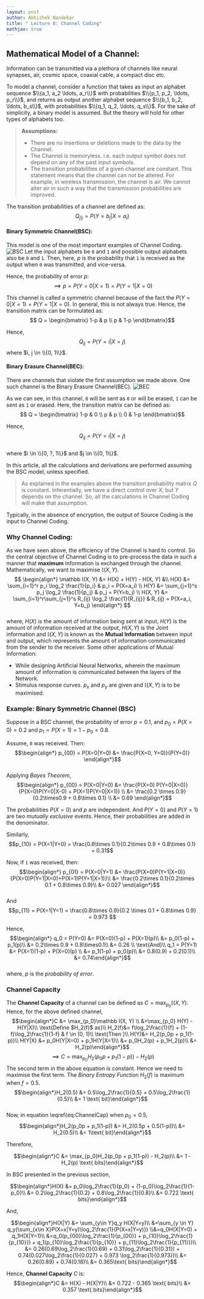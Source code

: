 ```yaml
---
layout: post   
author: Abhishek Nandekar   
title: " Lecture 8: Channel Coding"
mathjax: true
---
```


## Mathematical Model of a Channel:

Information can be transmitted via a plethora of channels like neural synapses, air, cosmic space, coaxial cable, a compact disc etc.

To model a channel, consider a function that takes as input an alphabet sequence $\\{a_1, a_2 \ldots, a_r\\}$ with probabilities $\\{p_1, p_2, \ldots, p_r\\}$, and returns as output another alphabet sequence $\\{b_1, b_2, \ldots, b_s\\}$, with probabilities $\\{q_1, q_2, \ldots, q_s\\}$. For the sake of simplicity, a binary model is assumed. But the theory will hold for other types of alphabets too.

>**Assumptions:**
>- There are no insertions or deletions made to the data by the Channel.
>- The Channel is memoryless. i.e. each output symbol does not depend on any of the past input symbols.
>- The transition probabilities of a given channel are constant. This statement means that the channel can not be altered. For example, in wireless transmission, the channel is air. We cannot alter air in such a way that the transmission probabilities are improved.

The transition probabilities of a channel are defined as:   
$$Q_{j|i} = P(Y=b_j|X=a_i)$$  

#### Binary Symmetric Channel(BSC):

This model is one of the most important examples of Channel Coding.
![BSC](../images/Lec8-BSC.JPG)
Let the input alphabets be `0` and `1` and possible output alphabets also be `0` and `1`. Then, here, $p$ is the probability that `1` is received as the output when `0` was transmitted, and vice-versa.

Hence, the probability of error $p$:
$$ \implies p = P(Y= 0 | X = 1) = P(Y=1|X=0) $$

This channel is called a symmetric channel because of the fact the $P(Y=0|X=1) = P(Y=1|X=0)$. In general, this is not always true. Hence, the transition matrix can be formulated as:
$$ Q = \begin{bmatrix} 1-p & p \\ p & 1-p \end{bmatrix}$$

Hence,
$$Q_{ij} = P(Y=i|X=j)$$
where $i, j \in \\{0, 1\\}$.  

#### Binary Erasure Channel(BEC):
There are channels that violate the first assumption we made above. One such channel is the Binary Erasure Channel(BEC).
![BEC](../images/Lec8BEC.JPG)

As we can see, in this channel, `0` will be sent as `0` or will be erased, `1` can be sent as `1` or erased. Here, the transition matrix can be defined as:
$$ Q = \begin{bmatrix} 1-p & 0 \\ p & p \\ 0 & 1-p \end{bmatrix}$$  

Hence,
$$Q_{ij} = P(Y=i|X=j)$$  
where $i \in \\{0, ?, 1\\}$ and $j \in \\{0, 1\\}$.

In this article, all the calculations and derivations are performed assuming the BSC model, unless specified.

>As explained in the examples above the transition probability matrix $Q$ is constant. Inferentially, we have a direct control over $X$, but $Y$ depends on the channel. So, all the calculations in Channel Coding will make that assumption.

Typically, in the absence of encryption, the output of Source Coding is the input to Channel Coding.

### Why Channel Coding:

As we have seen above, the efficiency of the Channel is hard to control. So the central objective of Channel Coding is to pre-process the data in such a manner that **maximum** information is exchanged through the channel. Mathematically, we want to maximise $\mathbb I(X, Y)$.  
$$ \begin{align*} \mathbb I(X, Y) &= H(X) + H(Y) - H(X, Y) &\\
H(X) &= \sum_{i=1}^r p_i \log_2 \frac{1}{p_i} & p_i = P(X=a_i) \\
H(Y) &= \sum_{j=1}^s p_j \log_2 \frac{1}{p_j} & p_j = P(Y=b_j) \\
H(X, Y) &= \sum_{i=1}^r\sum_{j=1}^s R_{ij} \log_2 \frac{1}{R_{ij}} & R_{ij} = P(X=a_i, Y=b_j)
 \end{align*} $$   
where, $H(X)$ is the amount of information being sent at input, $H(Y)$ is the amount of information received at the output, $H(X, Y)$ is the Joint information and $\mathbb I(X, Y)$ is known as the **Mutual Information** between input and output, which represents the amount of information communicated from the sender to the receiver. Some  other applications of Mutual Information:
- While designing Artificial Neural Networks, wherein the maximum amount of information is communicated between the layers of the Network.  
- Stimulus response curves. $p_x$ and $p_y$ are given and $\mathbb I(X, Y)$ is to be maximised.


### Example: Binary Symmetric Channel (BSC)

Suppose in a BSC channel, the probability of error $p = 0.1$, and $p_0 = P(X=0) = 0.2$ and $p_1 = P(X=1) = 1-p_0 = 0.8$.  


Assume, `0` was received. Then:
$$\begin{align*} p_{00} = P(X=0|Y=0) &= \frac{P(X=0, Y=0)}{P(Y=0)} \end{align*}$$  
Applying *Bayes Theorem*,   
$$\begin{align*} p_{00} = P(X=0|Y=0) &= \frac{P(X=0) P(Y=0|X=0)}{P(X=0)P(Y=0|X-0) + P(X=1)P(Y=0|X=1)} \\
&= \frac{0.2 \times 0.9}{0.2\times0.9 + 0.8\times 0.1} \\
&= 0.69 \end{align*}$$  

The probabilities $P(X=0)$ and $p$ are independent. And $P(Y=0)$ and $P(Y=1)$ are two *mutually exclusive* events. Hence, their probabilities are added in the denominator.

Similarly,
$$p_{10} = P(X=1|Y=0) = \frac{0.8\times 0.1}{0.2\times 0.9 + 0.8\times 0.1} = 0.31$$   

Now, if `1` was received, then:
$$\begin{align*} p_{01} = P(X=0|Y=1) &= \frac{P(X=0)P(Y=1|X=0)}{P(X=0)P(Y=1|X=0)+P(X=1)P(Y=1|X=1)}\\
&= \frac{0.2\times 0.1}{0.2\times 0.1 + 0.8\times 0.9}\\
&= 0.027 \end{align*}$$  
And
$$p_{11} = P(X=1|Y=1) = \frac{0.8\times 0.9}{0.2 \times 0.1 + 0.8\times 0.9} = 0.973 $$  

Hence,  
$$\begin{align*} q_0 = P(Y=0) &= P(X=0)(1-p) + P(X=1)(p)\\
&= p_0(1-p) + p_1(p)\\
&= 0.2\times 0.9 + 0.8\times0.1\\
&= 0.26 \\
\text{And}\\
q_1 = P(Y=1) &= P(X=1)(1-p) + P(X=0)(p) \\
&= p_1(1-p) + p_0(p)\\
&= 0.8(0.9) + 0.2(0.1)\\
&= 0.74\end{align*}$$  
where, $p$ is the *probability of error*.

### Channel Capacity

The **Channel Capacity** of a channel can be defined as $C = \max_{p_0} \mathbb I(X, Y)$. Hence, for the above defined channel,   
$$\begin{align*}C &= \max_{p_0}\mathbb I(X, Y) \\
&=\max_{p_0} H(Y) - H(Y|X)\\
\text{Define $H_2(f)$ as}\\
H_2(f)&= f\log_2\frac{1}{f} + (1-f)\log_2\frac{1}{1-f} & f \in (0, 1)\\
\text{Then }\\
H(Y)&= H_2(p_0p + p_1(1-p))\\
H(Y|X) &= p_0H(Y|X=0) + p_1H(Y|X=1)\\
&= p_0H_2(p) + p_1H_2(p)\\
&= H_2(p)\end{align*}$$
$$\begin{equation}
\label{eq:ChannelCap}
\tag{1}
\implies C =\max_{p_0}H_2(p_0p + p_1(1-p)) - H_2(p)\end{equation}
$$
The second term in the above equation is constant. Hence we need to maximise the first term. The *Binary Entropy Function* $H_2(f)$ is maximum when $f=0.5$.   
$$\begin{align*}H_2(0.5) &= 0.5\log_2\frac{1}{0.5} + 0.5\log_2\frac{1}{0.5}\\
&= 1 \text{ bit}\end{align*}$$   
Now, in equation \eqref{eq:ChannelCap} when $p_0 = 0.5$,   
$$\begin{align*}H_2(p_0p + p_1(1-p)) &= H_2(0.5p + 0.5(1-p))\\
&= H_2(0.5)\\
&= 1\text{ bit}\end{align*}$$    

Therefore,   

$$\begin{align*}C &= \max_{p_0}H_2(p_0p + p_1(1-p)) - H_2(p)\\
&= 1 - H_2(p) \text{ bits}\end{align*}$$   

In BSC presented in the previous section,  

$$\begin{align*}H(X) &= p_0\log_2\frac{1}{p_0} + (1-p_0)\log_2\frac{1}{1-p_0}\\
&= 0.2\log_2\frac{1}{0.2} + 0.8\log_2\frac{1}{0.8}\\
&= 0.722 \text{ bits}\end{align*}$$   

And,  

$$\begin{align*}H(X|Y) &= \sum_{y\in Y}q_y H(X|Y=y)\\
&=\sum_{y \in Y} q_y(\sum_{x\in X}P(X=x|Y=y)\log_2\frac{1}{P(X=x|Y=y)})
\\&=q_0H(X|Y=0) + q_1H(X|Y=1)\\
&=q_0(p_{00}\log_2\frac{1}{p_{00}} + p_{10}\log_2\frac{1}{p_{10}}) + q_1(p_{10}\log_2\frac{1}{p_{10}} + p_{11}\log_2\frac{1}{p_{11}})\\
&= 0.26(0.69\log_2\frac{1}{0.69} + 0.31\log_2\frac{1}{0.31}) + 0.74(0.027\log_2\frac{1}{0.027} + 0.973 \log_2\frac{1}{0.973})\\
&= 0.26(0.89) + 0.74(0.18)\\
&= 0.365\text{ bits}\end{align*}$$   

Hence, **Channel Capacity** $C$ is:  
$$\begin{align*}C &= H(X) - H(X|Y)\\
  &= 0.722 - 0.365 \text{ bits}\\
  &= 0.357 \text{ bits}\end{align*}$$   
